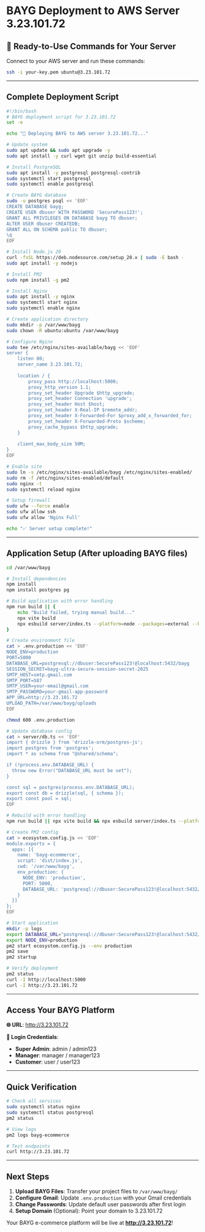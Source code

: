 # BAYG Deployment to AWS Server 3.23.101.72

## 🚀 **Ready-to-Use Commands for Your Server**

Connect to your AWS server and run these commands:

```bash
ssh -i your-key.pem ubuntu@3.23.101.72
```

---

## **Complete Deployment Script**

```bash
#!/bin/bash
# BAYG deployment script for 3.23.101.72
set -e

echo "🚀 Deploying BAYG to AWS server 3.23.101.72..."

# Update system
sudo apt update && sudo apt upgrade -y
sudo apt install -y curl wget git unzip build-essential

# Install PostgreSQL
sudo apt install -y postgresql postgresql-contrib
sudo systemctl start postgresql
sudo systemctl enable postgresql

# Create BAYG database
sudo -u postgres psql << 'EOF'
CREATE DATABASE bayg;
CREATE USER dbuser WITH PASSWORD 'SecurePass123!';
GRANT ALL PRIVILEGES ON DATABASE bayg TO dbuser;
ALTER USER dbuser CREATEDB;
GRANT ALL ON SCHEMA public TO dbuser;
\q
EOF

# Install Node.js 20
curl -fsSL https://deb.nodesource.com/setup_20.x | sudo -E bash -
sudo apt install -y nodejs

# Install PM2
sudo npm install -g pm2

# Install Nginx
sudo apt install -y nginx
sudo systemctl start nginx
sudo systemctl enable nginx

# Create application directory
sudo mkdir -p /var/www/bayg
sudo chown -R ubuntu:ubuntu /var/www/bayg

# Configure Nginx
sudo tee /etc/nginx/sites-available/bayg << 'EOF'
server {
    listen 80;
    server_name 3.23.101.72;
    
    location / {
        proxy_pass http://localhost:5000;
        proxy_http_version 1.1;
        proxy_set_header Upgrade $http_upgrade;
        proxy_set_header Connection 'upgrade';
        proxy_set_header Host $host;
        proxy_set_header X-Real-IP $remote_addr;
        proxy_set_header X-Forwarded-For $proxy_add_x_forwarded_for;
        proxy_set_header X-Forwarded-Proto $scheme;
        proxy_cache_bypass $http_upgrade;
    }
    
    client_max_body_size 50M;
}
EOF

# Enable site
sudo ln -s /etc/nginx/sites-available/bayg /etc/nginx/sites-enabled/
sudo rm -f /etc/nginx/sites-enabled/default
sudo nginx -t
sudo systemctl reload nginx

# Setup firewall
sudo ufw --force enable
sudo ufw allow ssh
sudo ufw allow 'Nginx Full'

echo "✅ Server setup complete!"
```

---

## **Application Setup (After uploading BAYG files)**

```bash
cd /var/www/bayg

# Install dependencies
npm install
npm install postgres pg

# Build application with error handling
npm run build || {
    echo "Build failed, trying manual build..."
    npx vite build
    npx esbuild server/index.ts --platform=node --packages=external --bundle --format=esm --outdir=dist
}

# Create environment file
cat > .env.production << 'EOF'
NODE_ENV=production
PORT=5000
DATABASE_URL=postgresql://dbuser:SecurePass123!@localhost:5432/bayg
SESSION_SECRET=bayg-ultra-secure-session-secret-2025
SMTP_HOST=smtp.gmail.com
SMTP_PORT=587
SMTP_USER=your-email@gmail.com
SMTP_PASSWORD=your-gmail-app-password
APP_URL=http://3.23.101.72
UPLOAD_PATH=/var/www/bayg/uploads
EOF

chmod 600 .env.production

# Update database config
cat > server/db.ts << 'EOF'
import { drizzle } from 'drizzle-orm/postgres-js';
import postgres from 'postgres';
import * as schema from "@shared/schema";

if (!process.env.DATABASE_URL) {
  throw new Error("DATABASE_URL must be set");
}

const sql = postgres(process.env.DATABASE_URL);
export const db = drizzle(sql, { schema });
export const pool = sql;
EOF

# Rebuild with error handling
npm run build || npx vite build && npx esbuild server/index.ts --platform=node --packages=external --bundle --format=esm --outdir=dist

# Create PM2 config
cat > ecosystem.config.js << 'EOF'
module.exports = {
  apps: [{
    name: 'bayg-ecommerce',
    script: 'dist/index.js',
    cwd: '/var/www/bayg',
    env_production: {
      NODE_ENV: 'production',
      PORT: 5000,
      DATABASE_URL: 'postgresql://dbuser:SecurePass123!@localhost:5432/bayg'
    }
  }]
};
EOF

# Start application
mkdir -p logs
export DATABASE_URL="postgresql://dbuser:SecurePass123!@localhost:5432/bayg"
export NODE_ENV=production
pm2 start ecosystem.config.js --env production
pm2 save
pm2 startup

# Verify deployment
pm2 status
curl -I http://localhost:5000
curl -I http://3.23.101.72
```

---

## **Access Your BAYG Platform**

**🌐 URL**: http://3.23.101.72

**🔑 Login Credentials**:
- **Super Admin**: admin / admin123
- **Manager**: manager / manager123  
- **Customer**: user / user123

---

## **Quick Verification**

```bash
# Check all services
sudo systemctl status nginx
sudo systemctl status postgresql
pm2 status

# View logs
pm2 logs bayg-ecommerce

# Test endpoints
curl http://3.23.101.72
```

---

## **Next Steps**

1. **Upload BAYG Files**: Transfer your project files to `/var/www/bayg/`
2. **Configure Gmail**: Update `.env.production` with your Gmail credentials
3. **Change Passwords**: Update default user passwords after first login
4. **Setup Domain** (Optional): Point your domain to 3.23.101.72

Your BAYG e-commerce platform will be live at **http://3.23.101.72**!